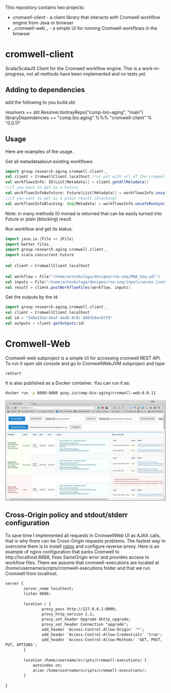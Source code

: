 This repository contains two projects:
* _cromwell-client_ - a client library that interacts with Cromwell workflow engine from Java or browser
* _cromwell-web _ - a simple UI for running Cromwell workflows in the browser

cromwell-client
===============

Scala/ScalaJS Client for the Cromwell workflow engine.
This is a work-in-progress, not all methods have been implemented and no tests yet.

Adding to dependencies
----------------------

add the following to you build.sbt

resolvers += sbt.Resolver.bintrayRepo("comp-bio-aging", "main")
libraryDependencies += "comp.bio.aging" %%% "cromwell-client" % "0.0.11"

Usage
-----

Here are examples of the usage.

Get all metadataabout existing workflows:
```scala
import group.research.aging.cromwell.client._
val client = CromwellClient.localhost //or put with url of the cromwell server
val workflowsInfo: IO[List[Metadata]] = client.getAllMetadata()
//if you want to get as a Future
val workflowsInfoAsFuture: Future[List[Metadata]] = workflowsInfo.unsafeToFuture()
//if you want to get as a plain result (blocking)
val workflowsInfoBlocking: Seq[Metadata] = workflowsInfo.unsafeRunSync()

```
Note: in many methods IO monad is returned that can be easily turned into Future or plain (blocking) result.

Run workflow and get its status:
```scala
import java.io.{File => JFile}
import better.files._
import group.research.aging.cromwell.client._
import scala.concurrent.Future

val client = CromwellClient.localhost

val workflow = File("/home/antonkulaga/denigma/rna-seq/RNA_Seq.wdl")
val inputs = File("/home/antonkulaga/denigma/rna-seq/inputs/worms.json")
val result = client.postWorkflowFiles(workflow, inputs)
```

Get the outputs by the id:
```scala
import group.research.aging.cromwell.client._
val client = CromwellClient.localhost
val id = "548a191d-deaf-4ad8-9c9c-9083b6ecbff8"
val outputs = client.getOutputs(id)
```

Cromwell-Web
=============

Cromwell-web subproject is a simple UI for accessing cromwell REST API.
To run it open sbt console and go to CromwellWebJVM subproject and type
```sbtshell
reStart
```
It is also published as a Docker container. You can run it as:
```bash
docker run -p 8080:8080 quay.io/comp-bio-aging/cromwell-web:0.0.11
```

![Screenshot](/screenshot.jpg?raw=true "CromwellWeb screenshot")

Cross-Origin policy and stdout/stderr configuration
---------------------------------------------------

To save time I implemented all requests in CromwellWeb UI as AJAX calls, that is why there can be Cross-Origin requests problems.
The fastest way to overcome them is to install [nginx](http://nginx.org/en/linux_packages.html#stable]) and configure reverse-proxy.
Here is an example of nginx configuration that parks Cromwell to http://localhost:8888, fixes SameOrigin error and provides access to workflow files.
There we assume that cromwell-executions are located at /home/username/scripts/cromwell-executions folder and that we run Cromwell from localhost.
```
server {
        server_name localhost;
        listen 8888;
                
        location / {
                proxy_pass http://127.0.0.1:8000;
                proxy_http_version 1.1;
                proxy_set_header Upgrade $http_upgrade;
                proxy_set_header Connection "upgrade";
		        add_header 'Access-Control-Allow-Origin' '*';
	            add_header 'Access-Control-Allow-Credentials' 'true';
                add_header 'Access-Control-Allow-Methods' 'GET, POST, PUT, OPTIONS';
        }

        location /home/username/scripts/cromwell-executions/ {
		    autoindex on;
		    alias /home/username/scripts/cromwell-executions/;
        }

}

```